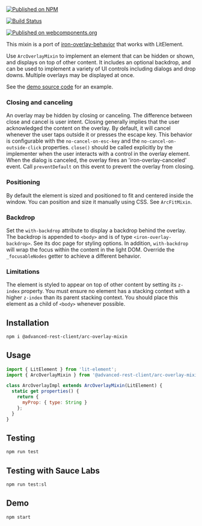 [![Published on NPM](https://img.shields.io/npm/v/@advanced-rest-client/arc-overlay-mixin.svg)](https://www.npmjs.com/package/@advanced-rest-client/arc-overlay-mixin)

[![Build Status](https://travis-ci.org/advanced-rest-client/arc-overlay-mixin.svg?branch=stage)](https://travis-ci.org/advanced-rest-client/arc-overlay-mixin)

[![Published on webcomponents.org](https://img.shields.io/badge/webcomponents.org-published-blue.svg)](https://www.webcomponents.org/element/advanced-rest-client/arc-overlay-mixin)

This mixin is a port of [iron-overlay-behavior](https://github.com/PolymerElements/iron-overlay-behavior)
that works with LitElement.

Use `ArcOverlayMixin` to implement an element that can be hidden
or shown, and displays on top of other content. It includes an optional
backdrop, and can be used to implement a variety of UI controls including
dialogs and drop downs. Multiple overlays may be displayed at once.

See the [demo source code](https://github.com/advanced-rest-client/arc-overlay-mixin/blob/master/demo/simple-overlay.html)
for an example.

### Closing and canceling

An overlay may be hidden by closing or canceling. The difference between close
and cancel is user intent. Closing generally implies that the user
acknowledged the content on the overlay. By default, it will cancel whenever
the user taps outside it or presses the escape key. This behavior is
configurable with the `no-cancel-on-esc-key` and the
`no-cancel-on-outside-click` properties. `close()` should be called explicitly
by the implementer when the user interacts with a control in the overlay
element. When the dialog is canceled, the overlay fires an
'iron-overlay-canceled' event. Call `preventDefault` on this event to prevent
the overlay from closing.

### Positioning

By default the element is sized and positioned to fit and centered inside the
window. You can position and size it manually using CSS. See `ArcFitMixin`.

### Backdrop

Set the `with-backdrop` attribute to display a backdrop behind the overlay.
The backdrop is appended to `<body>` and is of type `<iron-overlay-backdrop>`.
See its doc page for styling options.
In addition, `with-backdrop` will wrap the focus within the content in the
light DOM. Override the `_focusableNodes` getter to achieve a different behavior.

### Limitations

The element is styled to appear on top of other content by setting its
`z-index` property. You must ensure no element has a stacking context with a
higher `z-index` than its parent stacking context. You should place this
element as a child of `<body>` whenever possible.

## Installation

```bash
npm i @advanced-rest-client/arc-overlay-mixin
```

## Usage

```javascript
import { LitElement } from 'lit-element';
import { ArcOverlayMixin } from '@advanced-rest-client/arc-overlay-mixin.js';

class ArcOverlayImpl extends ArcOverlayMixin(LitElement) {
  static get properties() {
    return {
      myProp: { type: String }
    };
  }
}
```

## Testing

```bash
npm run test
```

## Testing with Sauce Labs

```bash
npm run test:sl
```

## Demo

```bash
npm start
```
